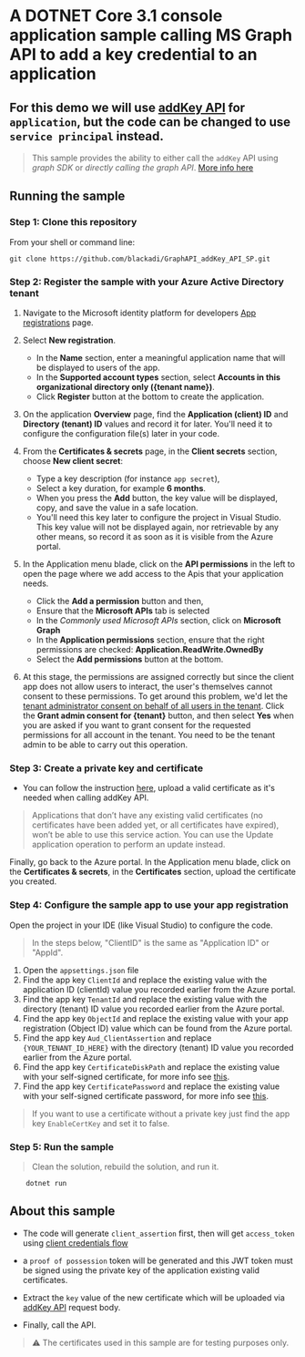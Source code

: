 # A DOTNET Core 3.1 console application sample calling MS Graph API to add a key credential to an application

## For this demo we will use [addKey API](https://docs.microsoft.com/en-us/graph/api/application-addkey?view=graph-rest-1.0&tabs=http) for `application`, but the code can be changed to use `service principal` instead.

> This sample provides the ability to either call the `addKey` API using _graph SDK_ or _directly calling the graph API_.
> [More info here](https://github.com/blackadi/GraphAPI_addKey_API_SP/wiki)

## Running the sample

### Step 1: Clone this repository

From your shell or command line:

```Shell
git clone https://github.com/blackadi/GraphAPI_addKey_API_SP.git
```

### Step 2: Register the sample with your Azure Active Directory tenant

1. Navigate to the Microsoft identity platform for developers [App registrations](https://go.microsoft.com/fwlink/?linkid=2083908) page.
1. Select **New registration**.
   - In the **Name** section, enter a meaningful application name that will be displayed to users of the app.
   - In the **Supported account types** section, select **Accounts in this organizational directory only ({tenant name})**.
   - Click **Register** button at the bottom to create the application.
1. On the application **Overview** page, find the **Application (client) ID** and **Directory (tenant) ID** values and record it for later. You'll need it to configure the configuration file(s) later in your code.
1. From the **Certificates & secrets** page, in the **Client secrets** section, choose **New client secret**:

   - Type a key description (for instance `app secret`),
   - Select a key duration, for example **6 months**.
   - When you press the **Add** button, the key value will be displayed, copy, and save the value in a safe location.
   - You'll need this key later to configure the project in Visual Studio. This key value will not be displayed again, nor retrievable by any other means,
     so record it as soon as it is visible from the Azure portal.

1. In the Application menu blade, click on the **API permissions** in the left to open the page where we add access to the Apis that your application needs.

   - Click the **Add a permission** button and then,
   - Ensure that the **Microsoft APIs** tab is selected
   - In the _Commonly used Microsoft APIs_ section, click on **Microsoft Graph**
   - In the **Application permissions** section, ensure that the right permissions are checked: **Application.ReadWrite.OwnedBy**
   - Select the **Add permissions** button at the bottom.

1. At this stage, the permissions are assigned correctly but since the client app does not allow users to interact, the user's themselves cannot consent to these permissions.
   To get around this problem, we'd let the [tenant administrator consent on behalf of all users in the tenant](https://docs.microsoft.com/azure/active-directory/develop/v2-admin-consent).
   Click the **Grant admin consent for {tenant}** button, and then select **Yes** when you are asked if you want to grant consent for the requested permissions for all account in the tenant.
   You need to be the tenant admin to be able to carry out this operation.

### Step 3: Create a private key and certificate

- You can follow the instruction [here](https://docs.microsoft.com/en-us/azure/active-directory/develop/howto-create-self-signed-certificate#option-2-create-and-export-your-public-certificate-with-its-private-key), upload a valid certificate as it's needed when calling addKey API.

> Applications that don’t have any existing valid certificates (no certificates have been added yet, or all certificates have expired), won’t be able to use this service action. You can use the Update application operation to perform an update instead.

Finally, go back to the Azure portal. In the Application menu blade, click on the **Certificates & secrets**, in the **Certificates** section, upload the certificate you created.

### Step 4: Configure the sample app to use your app registration

Open the project in your IDE (like Visual Studio) to configure the code.

> In the steps below, "ClientID" is the same as "Application ID" or "AppId".

1. Open the `appsettings.json` file
1. Find the app key `ClientId` and replace the existing value with the application ID (clientId) value you recorded earlier from the Azure portal.
1. Find the app key `TenantId` and replace the existing value with the directory (tenant) ID value you recorded earlier from the Azure portal.
1. Find the app key `ObjectId` and replace the existing value with your app registration (Object ID) value which can be found from the Azure portal.
1. Find the app key `Aud_ClientAssertion` and replace `{YOUR_TENANT_ID_HERE}` with the directory (tenant) ID value you recorded earlier from the Azure portal.
1. Find the app key `CertificateDiskPath` and replace the existing value with your self-signed certificate, for more info see [this](https://github.com/blackadi/GraphAPI_addKey_API_SP/blob/main/cert%20which%20is%20uploaded%20to%20azure/readme.md).
1. Find the app key `CertificatePassword` and replace the existing value with your self-signed certificate password, for more info see [this](https://github.com/blackadi/GraphAPI_addKey_API_SP/blob/main/cert%20which%20is%20uploaded%20to%20azure/readme.md).

> If you want to use a certificate without a private key just find the app key `EnableCertKey` and set it to false.

### Step 5: Run the sample

> Clean the solution, rebuild the solution, and run it.

```console
    dotnet run
```

## About this sample

- The code will generate `client_assertion` first, then will get `access_token` using [client credentials flow](https://docs.microsoft.com/en-us/azure/active-directory/develop/v2-oauth2-client-creds-grant-flow#second-case-access-token-request-with-a-certificate)

- a `proof of possession` token will be generated and this JWT token must be signed using the private key of the application existing valid certificates.

- Extract the `key` value of the new certificate which will be uploaded via [addKey API](https://docs.microsoft.com/en-us/graph/api/application-addkey?view=graph-rest-1.0&tabs=http) request body.

- Finally, call the API.

> :warning: The certificates used in this sample are for testing purposes only.
